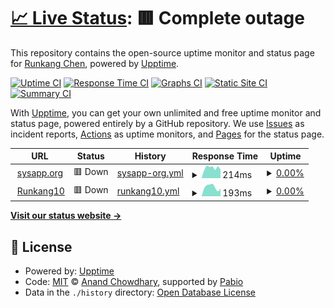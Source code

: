 # [📈 Live Status](https://Runkang10.github.io/uptime): <!--live status--> **🟥 Complete outage**

This repository contains the open-source uptime monitor and status page for [Runkang Chen](https://Runkang10.github.io/uptime), powered by [Upptime](https://github.com/upptime/upptime).

[![Uptime CI](https://github.com/Runkang10/uptime/workflows/Uptime%20CI/badge.svg)](https://github.com/Runkang10/uptime/actions?query=workflow%3A%22Uptime+CI%22)
[![Response Time CI](https://github.com/Runkang10/uptime/workflows/Response%20Time%20CI/badge.svg)](https://github.com/Runkang10/uptime/actions?query=workflow%3A%22Response+Time+CI%22)
[![Graphs CI](https://github.com/Runkang10/uptime/workflows/Graphs%20CI/badge.svg)](https://github.com/Runkang10/uptime/actions?query=workflow%3A%22Graphs+CI%22)
[![Static Site CI](https://github.com/Runkang10/uptime/workflows/Static%20Site%20CI/badge.svg)](https://github.com/Runkang10/uptime/actions?query=workflow%3A%22Static+Site+CI%22)
[![Summary CI](https://github.com/Runkang10/uptime/workflows/Summary%20CI/badge.svg)](https://github.com/Runkang10/uptime/actions?query=workflow%3A%22Summary+CI%22)

With [Upptime](https://upptime.js.org), you can get your own unlimited and free uptime monitor and status page, powered entirely by a GitHub repository. We use [Issues](https://github.com/Runkang10/uptime/issues) as incident reports, [Actions](https://github.com/Runkang10/uptime/actions) as uptime monitors, and [Pages](https://Runkang10.github.io/uptime) for the status page.

<!--start: status pages-->
<!-- This summary is generated by Upptime (https://github.com/upptime/upptime) -->
<!-- Do not edit this manually, your changes will be overwritten -->
<!-- prettier-ignore -->
| URL | Status | History | Response Time | Uptime |
| --- | ------ | ------- | ------------- | ------ |
| <img alt="" src="https://icons.duckduckgo.com/ip3/sysapp.org.ico" height="13"> [sysapp.org](https://sysapp.org) | 🟥 Down | [sysapp-org.yml](https://github.com/Runkang10/uptime/commits/HEAD/history/sysapp-org.yml) | <details><summary><img alt="Response time graph" src="./graphs/sysapp-org/response-time-week.png" height="20"> 214ms</summary><br><a href="https://status.sysapp.org/history/sysapp-org"><img alt="Response time 200" src="https://img.shields.io/endpoint?url=https%3A%2F%2Fraw.githubusercontent.com%2FRunkang10%2Fuptime%2FHEAD%2Fapi%2Fsysapp-org%2Fresponse-time.json"></a><br><a href="https://status.sysapp.org/history/sysapp-org"><img alt="24-hour response time 239" src="https://img.shields.io/endpoint?url=https%3A%2F%2Fraw.githubusercontent.com%2FRunkang10%2Fuptime%2FHEAD%2Fapi%2Fsysapp-org%2Fresponse-time-day.json"></a><br><a href="https://status.sysapp.org/history/sysapp-org"><img alt="7-day response time 214" src="https://img.shields.io/endpoint?url=https%3A%2F%2Fraw.githubusercontent.com%2FRunkang10%2Fuptime%2FHEAD%2Fapi%2Fsysapp-org%2Fresponse-time-week.json"></a><br><a href="https://status.sysapp.org/history/sysapp-org"><img alt="30-day response time 200" src="https://img.shields.io/endpoint?url=https%3A%2F%2Fraw.githubusercontent.com%2FRunkang10%2Fuptime%2FHEAD%2Fapi%2Fsysapp-org%2Fresponse-time-month.json"></a><br><a href="https://status.sysapp.org/history/sysapp-org"><img alt="1-year response time 200" src="https://img.shields.io/endpoint?url=https%3A%2F%2Fraw.githubusercontent.com%2FRunkang10%2Fuptime%2FHEAD%2Fapi%2Fsysapp-org%2Fresponse-time-year.json"></a></details> | <details><summary><a href="https://status.sysapp.org/history/sysapp-org">0.00%</a></summary><a href="https://status.sysapp.org/history/sysapp-org"><img alt="All-time uptime 0.00%" src="https://img.shields.io/endpoint?url=https%3A%2F%2Fraw.githubusercontent.com%2FRunkang10%2Fuptime%2FHEAD%2Fapi%2Fsysapp-org%2Fuptime.json"></a><br><a href="https://status.sysapp.org/history/sysapp-org"><img alt="24-hour uptime 0.00%" src="https://img.shields.io/endpoint?url=https%3A%2F%2Fraw.githubusercontent.com%2FRunkang10%2Fuptime%2FHEAD%2Fapi%2Fsysapp-org%2Fuptime-day.json"></a><br><a href="https://status.sysapp.org/history/sysapp-org"><img alt="7-day uptime 0.00%" src="https://img.shields.io/endpoint?url=https%3A%2F%2Fraw.githubusercontent.com%2FRunkang10%2Fuptime%2FHEAD%2Fapi%2Fsysapp-org%2Fuptime-week.json"></a><br><a href="https://status.sysapp.org/history/sysapp-org"><img alt="30-day uptime 0.00%" src="https://img.shields.io/endpoint?url=https%3A%2F%2Fraw.githubusercontent.com%2FRunkang10%2Fuptime%2FHEAD%2Fapi%2Fsysapp-org%2Fuptime-month.json"></a><br><a href="https://status.sysapp.org/history/sysapp-org"><img alt="1-year uptime 0.00%" src="https://img.shields.io/endpoint?url=https%3A%2F%2Fraw.githubusercontent.com%2FRunkang10%2Fuptime%2FHEAD%2Fapi%2Fsysapp-org%2Fuptime-year.json"></a></details>
| <img alt="" src="https://icons.duckduckgo.com/ip3/runkang10.sysapp.org.ico" height="13"> [Runkang10](https://runkang10.sysapp.org) | 🟥 Down | [runkang10.yml](https://github.com/Runkang10/uptime/commits/HEAD/history/runkang10.yml) | <details><summary><img alt="Response time graph" src="./graphs/runkang10/response-time-week.png" height="20"> 193ms</summary><br><a href="https://status.sysapp.org/history/runkang10"><img alt="Response time 188" src="https://img.shields.io/endpoint?url=https%3A%2F%2Fraw.githubusercontent.com%2FRunkang10%2Fuptime%2FHEAD%2Fapi%2Frunkang10%2Fresponse-time.json"></a><br><a href="https://status.sysapp.org/history/runkang10"><img alt="24-hour response time 237" src="https://img.shields.io/endpoint?url=https%3A%2F%2Fraw.githubusercontent.com%2FRunkang10%2Fuptime%2FHEAD%2Fapi%2Frunkang10%2Fresponse-time-day.json"></a><br><a href="https://status.sysapp.org/history/runkang10"><img alt="7-day response time 193" src="https://img.shields.io/endpoint?url=https%3A%2F%2Fraw.githubusercontent.com%2FRunkang10%2Fuptime%2FHEAD%2Fapi%2Frunkang10%2Fresponse-time-week.json"></a><br><a href="https://status.sysapp.org/history/runkang10"><img alt="30-day response time 188" src="https://img.shields.io/endpoint?url=https%3A%2F%2Fraw.githubusercontent.com%2FRunkang10%2Fuptime%2FHEAD%2Fapi%2Frunkang10%2Fresponse-time-month.json"></a><br><a href="https://status.sysapp.org/history/runkang10"><img alt="1-year response time 188" src="https://img.shields.io/endpoint?url=https%3A%2F%2Fraw.githubusercontent.com%2FRunkang10%2Fuptime%2FHEAD%2Fapi%2Frunkang10%2Fresponse-time-year.json"></a></details> | <details><summary><a href="https://status.sysapp.org/history/runkang10">0.00%</a></summary><a href="https://status.sysapp.org/history/runkang10"><img alt="All-time uptime 0.02%" src="https://img.shields.io/endpoint?url=https%3A%2F%2Fraw.githubusercontent.com%2FRunkang10%2Fuptime%2FHEAD%2Fapi%2Frunkang10%2Fuptime.json"></a><br><a href="https://status.sysapp.org/history/runkang10"><img alt="24-hour uptime 0.00%" src="https://img.shields.io/endpoint?url=https%3A%2F%2Fraw.githubusercontent.com%2FRunkang10%2Fuptime%2FHEAD%2Fapi%2Frunkang10%2Fuptime-day.json"></a><br><a href="https://status.sysapp.org/history/runkang10"><img alt="7-day uptime 0.00%" src="https://img.shields.io/endpoint?url=https%3A%2F%2Fraw.githubusercontent.com%2FRunkang10%2Fuptime%2FHEAD%2Fapi%2Frunkang10%2Fuptime-week.json"></a><br><a href="https://status.sysapp.org/history/runkang10"><img alt="30-day uptime 0.02%" src="https://img.shields.io/endpoint?url=https%3A%2F%2Fraw.githubusercontent.com%2FRunkang10%2Fuptime%2FHEAD%2Fapi%2Frunkang10%2Fuptime-month.json"></a><br><a href="https://status.sysapp.org/history/runkang10"><img alt="1-year uptime 0.02%" src="https://img.shields.io/endpoint?url=https%3A%2F%2Fraw.githubusercontent.com%2FRunkang10%2Fuptime%2FHEAD%2Fapi%2Frunkang10%2Fuptime-year.json"></a></details>

<!--end: status pages-->

[**Visit our status website →**](https://Runkang10.github.io/uptime)

## 📄 License

- Powered by: [Upptime](https://github.com/upptime/upptime)
- Code: [MIT](./LICENSE) © [Anand Chowdhary](https://anandchowdhary.com), supported by [Pabio](https://pabio.com)
- Data in the `./history` directory: [Open Database License](https://opendatacommons.org/licenses/odbl/1-0/)

